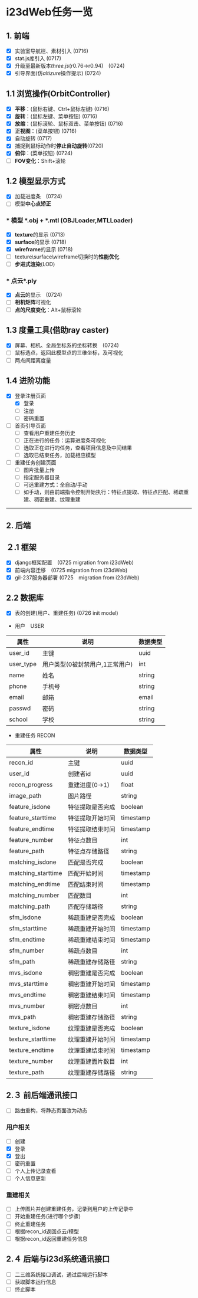 # i23dWeb任务一览

## **1. 前端**

- [x] 实验室导航栏、素材引入 (0716)
- [x] stat.js库引入 (0717)
- [x] 升级至最新版本*three.js*(r0.76->r0.94)　(0724)
- [x] 引导界面(仿*altizure*操作提示) (0724)

## 1.1 浏览操作(OrbitController)

- [x] **平移**：(鼠标右键、Ctrl+鼠标左键) (0716)
- [x] **旋转**：(鼠标左键、菜单按钮) (0716)
- [x] **放缩**：(鼠标滚轮、鼠标双击、菜单按钮) (0716)
- [x] **正视图**：(菜单按钮) (0716)
- [x] 自动旋转  (0717)
- [x] 捕捉到鼠标动作时**停止自动旋转**(0720)
- [x] **俯仰**：(菜单按钮) (0724)
- [ ] **FOV变化**：Shift+滚轮

## 1.2 模型显示方式

- [x] 加载进度条　(0724)
- [ ] 模型**中心点矫正**

### * 模型 *.obj + *.mtl (OBJLoader,MTLLoader)

- [x] **texture**的显示 (0713)
- [x] **surface**的显示 (0718)
- [x] **wireframe**的显示 (0718)
- [ ] texture\surface\wireframe切换时的**性能优化**
- [ ] **步进式渲染**(LOD)

### * 点云*.ply

- [x] **点云**的显示　(0724)
- [ ] **相机矩阵**可视化
- [ ] **点的尺度变化**：Alt+鼠标滚轮

## 1.3 度量工具(借助ray caster)

- [x] 屏幕、相机、全局坐标系的坐标转换　(0724)
- [ ] 鼠标选点，返回此模型点的三维坐标，及可视化
- [ ] 两点间距离度量

## 1.4 进阶功能

- [x] 登录注册页面
    - [x] 登录
    - [ ] 注册
    - [ ] 密码重置
- [ ] 首页引导页面
    - [ ] 查看用户重建任务历史
    - [ ] 正在进行的任务：运算进度条可视化
    - [ ] 选取正在进行的任务，查看项目信息及中间结果
    - [ ] 选取已结束任务，加载相应模型
- [ ] 重建任务创建页面
    - [ ] 图片批量上传
    - [ ] 指定服务器目录
    - [ ] 可选重建方式：全自动/手动
    - [ ] 如手动，则由前端指令控制开始执行：特征点提取、特征点匹配、稀疏重建、稠密重建、纹理重建

---

## **2. 后端**

## ２.1 框架

- [x] django框架配置　(0725 migration from i23dWeb)
- [x] 前端内容迁移　(0725 migration from i23dWeb)
- [x] gil-237服务器部署 (0725　migration from i23dWeb)

## 2.2 数据库

- [x] 表的创建(用户、重建任务) (0726 init model)

- 用户　USER

|属性|说明|数据类型|
|---|---|---|
|user_id|主键|uuid|
|user_type|用户类型(0被封禁用户,1正常用户)|int|
|name|姓名|string|
|phone|手机号|string|
|email|邮箱|email|
|passwd|密码|string|
|school|学校|string|

- 重建任务 RECON

|属性|说明|数据类型|
|---|---|---|
|recon_id|主键|uuid|
|user_id|创建者id|uuid|
|recon_progress|重建进度(0->1)|float|
|image_path|图片路径|string|
|feature_isdone|特征提取是否完成|boolean|
|feature_starttime|特征提取开始时间|timestamp|
|feature_endtime|特征提取结束时间|timestamp|
|feature_number|特征点数目|int|
|feature_path|特征点存储路径|string|
|matching_isdone|匹配是否完成|boolean|
|matching_starttime|匹配开始时间|timestamp|
|matching_endtime|匹配结束时间|timestamp|
|matching_number|匹配数目|int|
|matching_path|匹配存储路径|string|
|sfm_isdone|稀疏重建是否完成|boolean|
|sfm_starttime|稀疏重建开始时间|timestamp|
|sfm_endtime|稀疏重建结束时间|timestamp|
|sfm_number|稀疏点数目|int|
|sfm_path|稀疏重建存储路径|string|
|mvs_isdone|稠密重建是否完成|boolean|
|mvs_starttime|稠密重建开始时间|timestamp|
|mvs_endtime|稠密重建结束时间|timestamp|
|mvs_number|稠密点数目|int|
|mvs_path|稠密重建存储路径|string|
|texture_isdone|纹理重建是否完成|boolean|
|texture_starttime|纹理重建开始时间|timestamp|
|texture_endtime|纹理重建结束时间|timestamp|
|texture_number|纹理重建面片数目|int|
|texture_path|纹理重建存储路径|string|

## 2.３ 前后端通讯接口

- [ ] 路由重构，将静态页面改为动态

### 用户相关

- [ ] 创建
- [x] 登录
- [x] 登出
- [ ] 密码重置
- [ ] 个人上传记录查看
- [ ] 个人信息更新

### 重建相关

- [ ] 上传图片并创建重建任务，记录到用户的上传记录中
- [ ] 开始重建任务(进行哪个步骤)
- [ ] 终止重建任务
- [ ] 根据recon_id返回点云/模型
- [ ] 根据recon_id返回重建任务信息

## 2.４ 后端与i23d系统通讯接口

- [ ] 二三维系统接口调试，通过后端运行脚本
- [ ] 获取脚本运行信息
- [ ] 终止脚本